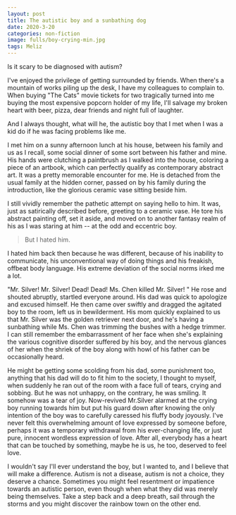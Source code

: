 ```yaml
---
layout: post
title: The autistic boy and a sunbathing dog
date: 2020-3-20
categories: non-fiction
image: fulls/boy-crying-min.jpg
tags: Meliz
---
```

Is it scary to be diagnosed with autism? 

I've enjoyed the privilege of getting surrounded by friends. When there's a mountain of works piling up the desk, I have my colleagues to complain to. When buying "The Cats" movie tickets for two tragically turned into me buying the most expensive popcorn holder of my life, I'll salvage my broken heart with beer, pizza, dear friends and night full of laughter. 

And I always thought, what will he, the autistic boy that I met when I was a kid do if he was facing problems like me.

I met him on a sunny afternoon lunch at his house, between his family and us as I recall, some social dinner of some sort between his father and mine. His hands were clutching a paintbrush as I walked into the house, coloring a piece of an artbook, which can perfectly qualify as contemporary abstract art. It was a pretty memorable encounter for me. He is detached from the usual family at the hidden corner, passed on by his family during the introduction, like the glorious ceramic vase sitting beside him.

I still vividly remember the pathetic attempt on saying hello to him. It was, just as satirically described before, greeting to a ceramic vase. He tore his abstract painting off, set it aside, and moved on to another fantasy realm of his as I was staring at him -- at the odd and eccentric boy.

> But I hated him.

I hated him back then because he was different, because of his inability to communicate, his unconventional way of doing things and his freakish, offbeat body language. His extreme deviation of the social norms irked me a lot.

"Mr. Silver! Mr. Silver! Dead! Dead! Ms. Chen killed Mr. Silver! " He rose and shouted abruptly, startled everyone around. His dad was quick to apologize and excused himself. He then came over swiftly and dragged the agitated boy to the room, left us in bewilderment. His mom quickly explained to us that Mr. Silver was the golden retriever next door, and he's having a sunbathing while Ms. Chen was trimming the bushes with a hedge trimmer. I can still remember the embarrassment of her face when she's explaining the various cognitive disorder suffered by his boy, and the nervous glances of her when the shriek of the boy along with howl of his father can be occasionally heard.

He might be getting some scolding from his dad, some punishment too, anything that his dad will do to fit him to the society, I thought to myself, when suddenly he ran out of the room with a face full of tears, crying and sobbing. But he was not unhappy, on the contrary, he was smiling. It somehow was a tear of joy. Now-revived Mr.Silver alarmed at the crying boy running towards him but put his guard down after knowing the only intention of the boy was to carefully caressed his fluffy body joyously. I've never felt this overwhelming amount of love expressed by someone before, perhaps it was a temporary withdrawal from his ever-changing life, or just pure, innocent wordless expression of love. After all, everybody has a heart that can be touched by something, maybe he is us, he too, deserved to feel love.

I wouldn't say I'll ever understand the boy, but I wanted to, and I believe that will make a difference. Autism is not a disease, autism is not a choice, they deserve a chance. Sometimes you might feel resentment or impatience towards an autistic person, even though when what they did was merely being themselves. Take a step back and a deep breath, sail through the storms and you might discover the rainbow town on the other end.
